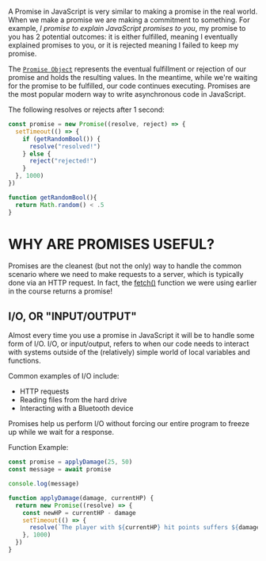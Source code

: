 A Promise in JavaScript is very similar to making a promise in the real world. When we make a promise we are making a commitment to something. For example, _I promise to explain JavaScript promises to you_, my promise to you has 2 potential outcomes: it is either fulfilled, meaning I eventually explained promises to you, or it is rejected meaning I failed to keep my promise.

The [`Promise Object`](https://developer.mozilla.org/en-US/docs/Web/JavaScript/Reference/Global_Objects/Promise) represents the eventual fulfillment or rejection of our promise and holds the resulting values. In the meantime, while we're waiting for the promise to be fulfilled, our code continues executing. Promises are the most popular modern way to write asynchronous code in JavaScript.

The following resolves or rejects after 1 second:
```javascript
const promise = new Promise((resolve, reject) => {
  setTimeout(() => {
    if (getRandomBool()) {
      resolve("resolved!")
    } else {
      reject("rejected!")
    }
  }, 1000)
})

function getRandomBool(){
  return Math.random() < .5
}
```

# WHY ARE PROMISES USEFUL?

Promises are the cleanest (but not the only) way to handle the common scenario where we need to make requests to a server, which is typically done via an HTTP request. In fact, the [fetch()](https://developer.mozilla.org/en-US/docs/Web/API/Fetch_API) function we were using earlier in the course returns a promise!

## I/O, OR "INPUT/OUTPUT"

Almost every time you use a promise in JavaScript it will be to handle some form of I/O. I/O, or input/output, refers to when our code needs to interact with systems outside of the (relatively) simple world of local variables and functions.

Common examples of I/O include:

- HTTP requests
- Reading files from the hard drive
- Interacting with a Bluetooth device

Promises help us perform I/O without forcing our entire program to freeze up while we wait for a response.

Function Example:
```js
const promise = applyDamage(25, 50)
const message = await promise

console.log(message)

function applyDamage(damage, currentHP) {
  return new Promise((resolve) => {
    const newHP = currentHP - damage
    setTimeout(() => {
      resolve(`The player with ${currentHP} hit points suffers ${damage} points of damage and has ${newHP} hit points remaining.`)
    }, 1000)
  })
}

```

